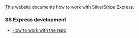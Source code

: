 This website documents how to work with SilverStripe Express.

### SS Express development

* [How to work with the repo](ss-express-dev.md)
